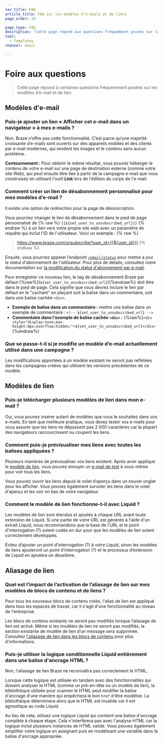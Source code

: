 ```yaml
---
nav_title: FAQ
article_title: FAQ sur les modèles d’e-mails et de liens
page_order: 10

page_type: FAQ
description: "Cette page répond aux questions fréquemment posées sur les modèles d’e-mail et de lien."
tool:
  - Templates
channel: email

---
```


# Foire aux questions

> Cette page répond à certaines questions fréquemment posées sur les modèles d’e-mail et de lien.

## Modèles d'e-mail

### Puis-je ajouter un lien « Afficher cet e-mail dans un navigateur » à mes e-mails ?

Non, Braze n’offre pas cette fonctionnalité. C’est parce qu’une majorité croissante d’e-mails sont ouverts sur des appareils mobiles et des clients par e-mail modernes, qui rendent les images et le contenu sans aucun problème.

**Contournement :** Pour obtenir le même résultat, vous pouvez héberger le contenu de votre e-mail sur une page de destination externe (comme votre site Web), qui peut ensuite être liée à partir de la campagne e-mail que vous construisez en utilisant l'outil **Link** lors de l'édition du corps de l'e-mail.

### Comment créer un lien de désabonnement personnalisé pour mes modèles d’e-mail ?

Il existe une option de redirection pour la page de désinscription.

Vous pourriez changer le lien de désabonnement dans le pied de page personnalisé de {% raw %} `{{${set_user_to_unsubscribed_url}}}` {% endraw %} à un lien vers votre propre site web avec un paramètre de requête qui inclut l'ID de l'utilisateur. Voici un exemple :
{% raw %} 
> https://www.braze.com/unsubscribe?user_id={{${user_id}}}
{% endraw %}

Ensuite, vous pourriez appeler l’endpoint [`/email/status`]({{site.baseurl}}/api/endpoints/email/post_email_subscription_status/) pour mettre à jour le statut d'abonnement de l'utilisateur. Pour plus de détails, consultez notre documentation sur [la modification du statut d'abonnement par e-mail]({{site.baseurl}}/user_guide/message_building_by_channel/email/managing_user_subscriptions/#changing-email-subscriptions).

Pour enregistrer ce nouveau lien, le tag de désabonnement Braze par défaut {%raw%}(``${set_user_to_unsubscribed_url}``){%endraw%} doit être dans le pied de page. Cela signifie que vous devrez inclure le lien par défaut en le "cachant" en plaçant soit la balise dans un commentaire, soit dans une balise cachée `<div>`.

- **Exemple de balise dans un commentaire :** mettre une balise dans un exemple de commentaire : `<!-- ${set_user_to_unsubscribed_url} -->`
- **Commentaire dans l'exemple de balise cachée `<div>` :** {%raw%}`<div style="display:none;max-height:0px;overflow:hidden;">${set_user_to_unsubscribed_url}</div>`{%endraw%}

### Que se passe-t-il si je modifie un modèle d’e-mail actuellement utilisé dans une campagne ?

Les modifications apportées à un modèle existant ne seront pas reflétées dans les campagnes créées qui utilisent les versions précédentes de ce modèle.

## Modèles de lien

### Puis-je télécharger plusieurs modèles de lien dans mon e-mail ?

Oui, vous pouvez insérer autant de modèles que vous le souhaitez dans vos e-mails. En tant que meilleure pratique, vous devez tester vos e-mails pour vous assurer que les liens ne dépassent pas 2 000 caractères car la plupart des navigateurs raccourcissent ou coupent les liens.

### Comment puis-je prévisualiser mes liens avec toutes les balises appliquées ?

Plusieurs manières de prévisualiser vos liens existent. Après avoir appliqué le [modèle de lien]({{site.baseurl}}/user_guide/message_building_by_channel/email/templates/link_template/), vous pouvez envoyer un [e-mail de test]({{site.baseurl}}/developer_guide/platform_wide/sending_test_messages/) à vous-même pour voir tous les liens. 

Vous pouvez ouvrir les liens depuis le volet d’aperçu dans un nouvel onglet pour les afficher. Vous pouvez également survoler les liens dans le volet d'aperçu et les voir en bas de votre navigateur.

### Comment le modèle de lien fonctionne-t-il avec Liquid ?

Les modèles de lien sont étendus et ajoutés à chaque URL avant toute extension de Liquid. Si une partie de votre URL est générée à l'aide d'un extrait Liquid, nous recommandons que la base de l'URL et le point d'interrogation (?) soient codés en dur pour que les modèles de lien soient correctement développés. 

Évitez d’ajouter un point d’interrogation (?) à votre Liquid, sinon les modèles de liens ajouteront un point d’interrogation (?) et le processus d’extension de Liquid en ajoutera un deuxième.

## Aliasage de lien

### Quel est l’impact de l’activation de l’aliasage de lien sur mes modèles de blocs de contenu et de liens ?

Pour tous les nouveaux blocs de contenu créés, l'alias de lien est appliqué dans tous les espaces de travail, car il s'agit d'une fonctionnalité au niveau de l'entreprise. 

Les blocs de contenu existants ne seront pas modifiés lorsque l’aliasage de lien est activé. Même si les modèles de lien ne seront pas modifiés, la section existante de modèle de lien d’un message sera supprimée. Consultez [l'aliasage de lien dans les blocs de contenu]({{site.baseurl}}/user_guide/message_building_by_channel/email/templates/link_aliasing/#link-aliasing-in-content-blocks) pour plus d'informations.

### Puis-je utiliser la logique conditionnelle Liquid entièrement dans une balise d'ancrage HTML ?

Non, l'aliasage de lien Braze ne reconnaîtra pas correctement le HTML. 

Lorsque cette logique est utilisée en tandem avec des fonctionnalités qui doivent analyser le HTML (comme un pré-en-tête ou un modèle de lien), la bibliothèque utilisée pour scanner le HTML peut modifier la balise d'ancrage d'une manière qui empêchera le bon `href` d'être modélisé. La bibliothèque déterminera alors que le HTML est invalide car il est agnostique au code Liquid. 

Au lieu de cela, utilisez une logique Liquid qui contient une balise d'ancrage complète à chaque étape. Cela n'interférera pas avec l'analyse HTML car la logique inclut plusieurs instances de HTML valide. Vous pouvez également simplifier votre logique en assignant puis en modélisant une variable dans la balise d'ancrage appropriée.